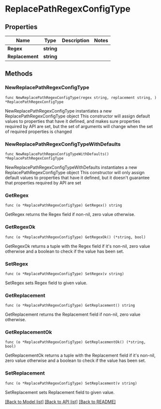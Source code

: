 # ReplacePathRegexConfigType

## Properties

Name | Type | Description | Notes
------------ | ------------- | ------------- | -------------
**Regex** | **string** |  | 
**Replacement** | **string** |  | 

## Methods

### NewReplacePathRegexConfigType

`func NewReplacePathRegexConfigType(regex string, replacement string, ) *ReplacePathRegexConfigType`

NewReplacePathRegexConfigType instantiates a new ReplacePathRegexConfigType object
This constructor will assign default values to properties that have it defined,
and makes sure properties required by API are set, but the set of arguments
will change when the set of required properties is changed

### NewReplacePathRegexConfigTypeWithDefaults

`func NewReplacePathRegexConfigTypeWithDefaults() *ReplacePathRegexConfigType`

NewReplacePathRegexConfigTypeWithDefaults instantiates a new ReplacePathRegexConfigType object
This constructor will only assign default values to properties that have it defined,
but it doesn't guarantee that properties required by API are set

### GetRegex

`func (o *ReplacePathRegexConfigType) GetRegex() string`

GetRegex returns the Regex field if non-nil, zero value otherwise.

### GetRegexOk

`func (o *ReplacePathRegexConfigType) GetRegexOk() (*string, bool)`

GetRegexOk returns a tuple with the Regex field if it's non-nil, zero value otherwise
and a boolean to check if the value has been set.

### SetRegex

`func (o *ReplacePathRegexConfigType) SetRegex(v string)`

SetRegex sets Regex field to given value.


### GetReplacement

`func (o *ReplacePathRegexConfigType) GetReplacement() string`

GetReplacement returns the Replacement field if non-nil, zero value otherwise.

### GetReplacementOk

`func (o *ReplacePathRegexConfigType) GetReplacementOk() (*string, bool)`

GetReplacementOk returns a tuple with the Replacement field if it's non-nil, zero value otherwise
and a boolean to check if the value has been set.

### SetReplacement

`func (o *ReplacePathRegexConfigType) SetReplacement(v string)`

SetReplacement sets Replacement field to given value.



[[Back to Model list]](../README.md#documentation-for-models) [[Back to API list]](../README.md#documentation-for-api-endpoints) [[Back to README]](../README.md)


